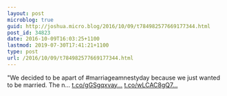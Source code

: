 ```yaml
---
layout: post
microblog: true
guid: http://joshua.micro.blog/2016/10/09/t784982577669177344.html
post_id: 34823
date: 2016-10-09T16:03:25+1100
lastmod: 2019-07-30T17:41:21+1100
type: post
url: /2016/10/09/t784982577669177344.html
---
```

"We decided to be apart of #marriageamnestyday because we just wanted to be married. The n… [t.co/gGSgqxvay...](https://t.co/gGSgqxvayb) [t.co/wLCAC8gQ7...](https://t.co/wLCAC8gQ7S)
